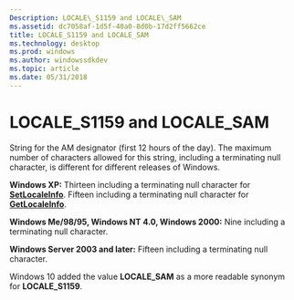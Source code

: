 ```yaml
---
Description: LOCALE\_S1159 and LOCALE\_SAM
ms.assetid: dc7058af-1d5f-40a0-8d0b-17d2ff5662ce
title: LOCALE_S1159 and LOCALE_SAM
ms.technology: desktop
ms.prod: windows
ms.author: windowssdkdev
ms.topic: article
ms.date: 05/31/2018
---
```


# LOCALE\_S1159 and LOCALE\_SAM

String for the AM designator (first 12 hours of the day). The maximum number of characters allowed for this string, including a terminating null character, is different for different releases of Windows.

**Windows XP:** Thirteen including a terminating null character for [**SetLocaleInfo**](/windows/desktop/api/Winnls/nf-winnls-setlocaleinfoa). Fifteen including a terminating null character for [**GetLocaleInfo**](/windows/desktop/api/Winnls/nf-winnls-getlocaleinfoa).

**Windows Me/98/95, Windows NT 4.0, Windows 2000:** Nine including a terminating null character.

**Windows Server 2003 and later:** Fifteen including a terminating null character.

Windows 10 added the value **LOCALE\_SAM** as a more readable synonym for **LOCALE\_S1159**.

 

 



